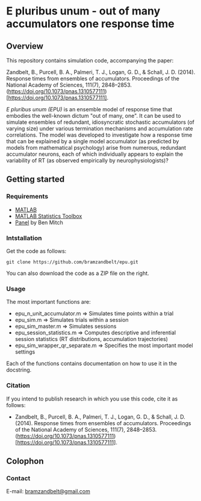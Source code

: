 # E pluribus unum - out of many accumulators one response time

## Overview
This repository contains simulation code, accompanying the paper:

Zandbelt, B., Purcell, B. A., Palmeri, T. J., Logan, G. D., & Schall, J. D. (2014). Response times from ensembles of accumulators. Proceedings of the National Academy of Sciences, 111(7), 2848–2853. (https://doi.org/10.1073/pnas.1310577111)[https://doi.org/10.1073/pnas.1310577111].

_E pluribus unum (EPU)_ is an ensemble model of response time that embodies the well-known dictum "out of many, one". It can be used to simulate ensembles of redundant, idiosyncratic stochastic accumulators (of varying size) under various termination mechanisms and accumulation rate correlations. The model was developed to investigate how a response time that can be explained by a single model accumulator (as predicted by models from mathematical psychology) arise from numerous, redundant accumulator neurons, each of which individually appears to explain the variability of RT (as observed empirically by neurophysiologists)?

## Getting started

### Requirements

* [MATLAB](http://www.mathworks.com)
* [MATLAB Statistics Toolbox](http://www.mathworks.com/products/statistics/)
* [Panel](https://www.mathworks.com/matlabcentral/fileexchange/20003-panel) by Ben Mitch


### Intstallation

Get the code as follows:

```
git clone https://github.com/bramzandbelt/epu.git
```

You can also download the code as a ZIP file on the right.

### Usage

The most important functions are:
- epu_n_unit_accumulator.m 	=> Simulates time points within a trial
- epu_sim.m 			=> Simulates trials within a session
- epu_sim_master.m 		=> Simulates sessions
- epu_session_statistics.m	=> Computes descriptive and inferential session statistics (RT distributions, accumulation trajectories)
- epu_sim_wrapper_qr_separate.m => Specifies the most important model settings

Each of the functions contains documentation on how to use it in the docstring.

### Citation
If you intend to publish research in which you use this code, cite it as follows:

- Zandbelt, B., Purcell, B. A., Palmeri, T. J., Logan, G. D., & Schall, J. D. (2014). Response times from ensembles of accumulators. Proceedings of the National Academy of Sciences, 111(7), 2848–2853. (https://doi.org/10.1073/pnas.1310577111)[https://doi.org/10.1073/pnas.1310577111].

## Colophon

### Contact

E-mail: bramzandbelt@gmail.com  
